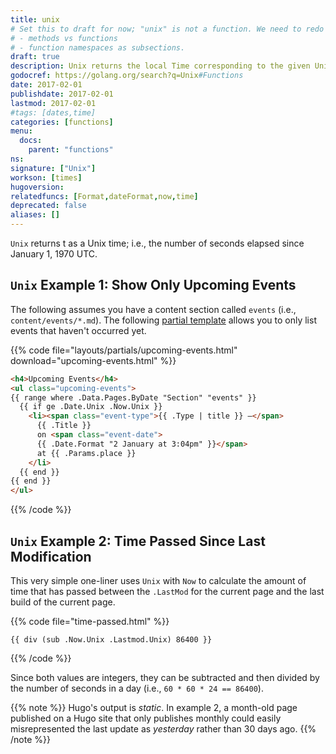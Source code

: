 ```yaml
---
title: unix
# Set this to draft for now; "unix" is not a function. We need to redo this section with:
# - methods vs functions
# - function namespaces as subsections.
draft: true
description: Unix returns the local Time corresponding to the given Unix time, sec seconds and nsec nanoseconds since January 1, 1970 UTC.
godocref: https://golang.org/search?q=Unix#Functions
date: 2017-02-01
publishdate: 2017-02-01
lastmod: 2017-02-01
#tags: [dates,time]
categories: [functions]
menu:
  docs:
    parent: "functions"
ns:
signature: ["Unix"]
workson: [times]
hugoversion:
relatedfuncs: [Format,dateFormat,now,time]
deprecated: false
aliases: []
---
```


`Unix` returns t as a Unix time; i.e., the number of seconds elapsed since January 1, 1970 UTC.

## `Unix` Example 1: Show Only Upcoming Events

The following assumes you have a content section called `events` (i.e., `content/events/*.md`). The following [partial template][] allows you to only list events that haven't occurred yet.

{{% code file="layouts/partials/upcoming-events.html" download="upcoming-events.html" %}}
```html
<h4>Upcoming Events</h4>
<ul class="upcoming-events">
{{ range where .Data.Pages.ByDate "Section" "events" }}
  {{ if ge .Date.Unix .Now.Unix }}
    <li><span class="event-type">{{ .Type | title }} —</span>
      {{ .Title }}
      on <span class="event-date">
      {{ .Date.Format "2 January at 3:04pm" }}</span>
      at {{ .Params.place }}
    </li>
  {{ end }}
{{ end }}
</ul>
```
{{% /code %}}

## `Unix` Example 2: Time Passed Since Last Modification

This very simple one-liner uses `Unix` with `Now` to calculate the amount of time that has passed between the `.LastMod` for the current page and the last build of the current page.

{{% code file="time-passed.html" %}}
```golang
{{ div (sub .Now.Unix .Lastmod.Unix) 86400 }}
```
{{% /code %}}

Since both values are integers, they can be subtracted and then divided by the number of seconds in a day (i.e., `60 * 60 * 24 == 86400`).

{{% note %}}
Hugo's output is *static*. In example 2, a month-old page published on a Hugo site that only publishes monthly could easily misrepresented the last update as *yesterday* rather than 30 days ago.
 {{% /note %}}



[partial template]: /templates/partials/
